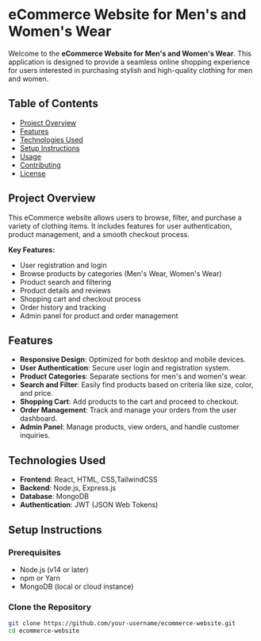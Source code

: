 
# eCommerce Website for Men's and Women's Wear

Welcome to the **eCommerce Website for Men's and Women's Wear**. This application is designed to provide a seamless online shopping experience for users interested in purchasing stylish and high-quality clothing for men and women.

## Table of Contents

- [Project Overview](#project-overview)
- [Features](#features)
- [Technologies Used](#technologies-used)
- [Setup Instructions](#setup-instructions)
- [Usage](#usage)
- [Contributing](#contributing)
- [License](#license)

## Project Overview

This eCommerce website allows users to browse, filter, and purchase a variety of clothing items. It includes features for user authentication, product management, and a smooth checkout process.

**Key Features:**

- User registration and login
- Browse products by categories (Men's Wear, Women's Wear)
- Product search and filtering
- Product details and reviews
- Shopping cart and checkout process
- Order history and tracking
- Admin panel for product and order management

## Features

- **Responsive Design**: Optimized for both desktop and mobile devices.
- **User Authentication**: Secure user login and registration system.
- **Product Categories**: Separate sections for men's and women's wear.
- **Search and Filter**: Easily find products based on criteria like size, color, and price.
- **Shopping Cart**: Add products to the cart and proceed to checkout.
- **Order Management**: Track and manage your orders from the user dashboard.
- **Admin Panel**: Manage products, view orders, and handle customer inquiries.

## Technologies Used

- **Frontend**: React, HTML, CSS,TailwindCSS
- **Backend**: Node.js, Express.js
- **Database**: MongoDB
- **Authentication**: JWT (JSON Web Tokens)

## Setup Instructions

### Prerequisites

- Node.js (v14 or later)
- npm or Yarn
- MongoDB (local or cloud instance)

### Clone the Repository

```bash
git clone https://github.com/your-username/ecommerce-website.git
cd ecommerce-website
